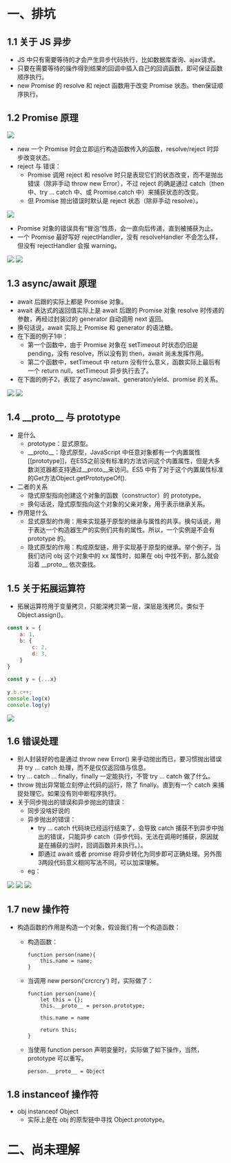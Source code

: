 # 一、排坑
## 1.1 关于 JS 异步
- JS 中只有需要等待的才会产生异步代码执行，比如数据库查询、ajax请求。
- 只要在需要等待的操作得到结果的回调中插入自己的回调函数，即可保证函数顺序执行。
- new Promise 的 resolve 和 reject 函数用于改变 Promise 状态。then保证顺序执行。

## 1.2 Promise 原理
![](../Images/js排坑2.png)

- new 一个 Promise 时会立即运行构造函数传入的函数，resolve/reject 时异步改变状态。
- reject 与 错误：
	- Promise 调用 reject 和 resolve 时只是表现它们的状态改变，而不是抛出错误（除非手动 throw new Error），不过 reject 的确是通过 catch（then 中、try ... catch 中、或 Promise.catch 中）来捕获状态的改变。
	- 但 Promise 抛出错误时默认是 reject 状态（除非手动 resolve）。

![](../Images/js排坑6.jpeg)

- Promise 对象的错误具有“冒泡”性质，会一直向后传递，直到被捕获为止。
- 一个 Promise 最好写好 rejectHandler，没有 resolveHandler 不会怎么样，但没有 rejectHandler 会报 warning。

![](../Images/js排坑7.jpeg)
![](../Images/js排坑8.jpeg)

## 1.3 async/await 原理
- await 后跟的实际上都是 Promise 对象。
- await 表达式的返回值实际上是 await 后跟的 Promise 对象 resolve 时传递的参数，再经过封装过的 generator 自动调用 next 返回。
- 换句话说，await 实际上 Promise 和 generator 的语法糖。
- 在下面的例子1中：
	- 第一个函数中，由于 Promise 对象在 setTimeout 时状态仍旧是 pending，没有 resolve，所以没有到 then，await 尚未发挥作用。
	- 第二个函数中，setTimeout 中 return 没有什么意义，函数实际上最后有一个 return null，setTimeout 异步执行去了。
- 在下面的例子2，表现了 async/await、generator/yield、promise 的关系。

![](../Images/js排坑3.png)
![](../Images/js排坑9.jpeg)

## 1.4 \_\_proto\_\_ 与 prototype
- 是什么
	- prototype：显式原型。
	- \_\_proto\_\_：隐式原型，JavaScript 中任意对象都有一个内置属性[[prototype]]，在ES5之前没有标准的方法访问这个内置属性，但是大多数浏览器都支持通过\_\_proto\_\_来访问。ES5 中有了对于这个内置属性标准的Get方法Object.getPrototypeOf().
- 二者的关系
	- 隐式原型指向创建这个对象的函数（constructor）的 prototype。
	- 换句话说，隐式原型指向这个对象的父亲对象，用于表示继承关系。
- 作用是什么
	- 显式原型的作用：用来实现基于原型的继承与属性的共享。换句话说，用于表达一个构造器生产的实例们共有的属性。所以，一个实例是不会有 prototype 的。
	- 隐式原型的作用：构成原型链，用于实现基于原型的继承。举个例子，当我们访问 obj 这个对象中的 xx 属性时，如果在 obj 中找不到，那么就会沿着 \_\_proto\_\_ 依次查找。

## 1.5 关于拓展运算符
- 拓展运算符用于变量拷贝，只能深拷贝第一层，深层是浅拷贝。类似于 Object.assign()。


```javascript
const x = {
	a: 1,
	b: {
		c: 2,
		d: 3,
	}
}
	
const y = {...x}
	
y.b.c++;
console.log(x)
console.log(y)
```

![](../Images/js排坑1.png)

## 1.6 错误处理
- 别人封装好的也是通过 throw new Error() 来手动抛出而已，要习惯抛出错误并 try ... catch 处理，而不是仅仅返回值与信息。
- try ... catch ... finally，finally 一定能执行，不管 try ... catch 做了什么。
- throw 抛出异常能立刻停止代码的运行，除了 finally。直到有一个 catch 来捕捉处理它。如果没有则中断程序执行。
- 关于同步抛出的错误和异步抛出的错误：
	- 同步没啥好说的
	- 异步抛出的错误：
		- try ... catch 代码块已经运行结束了，会导致 catch 捕获不到异步中抛出的错误，只能异步 catch（异步代码，无法在调用时捕获，原因就是在捕获的当时，回调函数并未执行。）。
		- 即通过 await 或者 promise 将异步转化为同步即可正确处理。另外图3两段代码意义相同写法不同，可以加深理解。
	- eg：

![](../Images/js排坑4.jpeg)
![](../Images/js排坑5.jpeg)
![](../Images/js排坑10.jpeg)

## 1.7 new 操作符
- 构造函数的作用是构造一个对象，假设我们有一个构造函数：
	- 构造函数：

		```
		function person(name){
			this.name = name;
		}
		```
	- 当调用 new person('crcrcry') 时，实际做了：
		
		```
		function person(name){
			let this = {};
			this.__proto__ = person.prototype;
			
			this.name = name
			
			return this;
		}
		```
	- 当使用 function person 声明变量时，实际做了如下操作，当然，prototype 可以重写。

		```
		person.__proto__ = Object
		```
		
## 1.8 instanceof 操作符
- obj instanceof Object
	- 实际上是在 obj 的原型链中寻找 Object.prototype。

# 二、尚未理解
